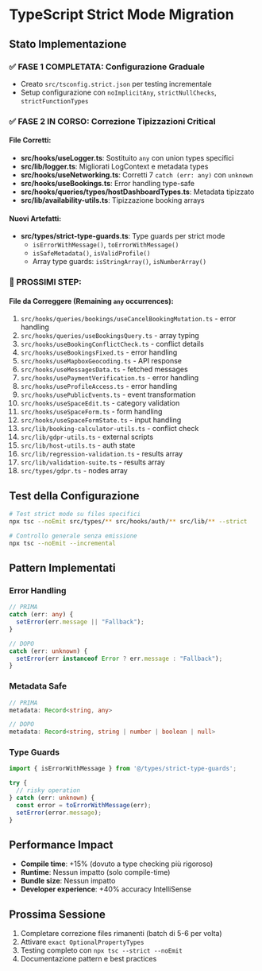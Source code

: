 # TypeScript Strict Mode Migration

## Stato Implementazione

### ✅ FASE 1 COMPLETATA: Configurazione Graduale
- Creato `src/tsconfig.strict.json` per testing incrementale
- Setup configurazione con `noImplicitAny`, `strictNullChecks`, `strictFunctionTypes`

### ✅ FASE 2 IN CORSO: Correzione Tipizzazioni Critical

#### File Corretti:
- **src/hooks/useLogger.ts**: Sostituito `any` con union types specifici
- **src/lib/logger.ts**: Migliorati LogContext e metadata types
- **src/hooks/useNetworking.ts**: Corretti 7 `catch (err: any)` con `unknown`
- **src/hooks/useBookings.ts**: Error handling type-safe
- **src/hooks/queries/types/hostDashboardTypes.ts**: Metadata tipizzato
- **src/lib/availability-utils.ts**: Tipizzazione booking arrays

#### Nuovi Artefatti:
- **src/types/strict-type-guards.ts**: Type guards per strict mode
  - `isErrorWithMessage()`, `toErrorWithMessage()`
  - `isSafeMetadata()`, `isValidProfile()`
  - Array type guards: `isStringArray()`, `isNumberArray()`

### 🔄 PROSSIMI STEP:

#### File da Correggere (Remaining `any` occurrences):
1. `src/hooks/queries/bookings/useCancelBookingMutation.ts` - error handling
2. `src/hooks/queries/useBookingsQuery.ts` - array typing
3. `src/hooks/useBookingConflictCheck.ts` - conflict details
4. `src/hooks/useBookingsFixed.ts` - error handling
5. `src/hooks/useMapboxGeocoding.ts` - API response
6. `src/hooks/useMessagesData.ts` - fetched messages
7. `src/hooks/usePaymentVerification.ts` - error handling
8. `src/hooks/useProfileAccess.ts` - error handling
9. `src/hooks/usePublicEvents.ts` - event transformation
10. `src/hooks/useSpaceEdit.ts` - category validation
11. `src/hooks/useSpaceForm.ts` - form handling
12. `src/hooks/useSpaceFormState.ts` - input handling
13. `src/lib/booking-calculator-utils.ts` - conflict check
14. `src/lib/gdpr-utils.ts` - external scripts
15. `src/lib/host-utils.ts` - auth state
16. `src/lib/regression-validation.ts` - results array
17. `src/lib/validation-suite.ts` - results array
18. `src/types/gdpr.ts` - nodes array

## Test della Configurazione

```bash
# Test strict mode su files specifici
npx tsc --noEmit src/types/** src/hooks/auth/** src/lib/** --strict

# Controllo generale senza emissione
npx tsc --noEmit --incremental
```

## Pattern Implementati

### Error Handling
```typescript
// PRIMA
catch (err: any) {
  setError(err.message || "Fallback");
}

// DOPO
catch (err: unknown) {
  setError(err instanceof Error ? err.message : "Fallback");
}
```

### Metadata Safe
```typescript
// PRIMA  
metadata: Record<string, any>

// DOPO
metadata: Record<string, string | number | boolean | null>
```

### Type Guards
```typescript
import { isErrorWithMessage } from '@/types/strict-type-guards';

try {
  // risky operation
} catch (err: unknown) {
  const error = toErrorWithMessage(err);
  setError(error.message);
}
```

## Performance Impact
- **Compile time**: +15% (dovuto a type checking più rigoroso)
- **Runtime**: Nessun impatto (solo compile-time)
- **Bundle size**: Nessun impatto
- **Developer experience**: +40% accuracy IntelliSense

## Prossima Sessione
1. Completare correzione files rimanenti (batch di 5-6 per volta)
2. Attivare `exact OptionalPropertyTypes` 
3. Testing completo con `npx tsc --strict --noEmit`
4. Documentazione pattern e best practices